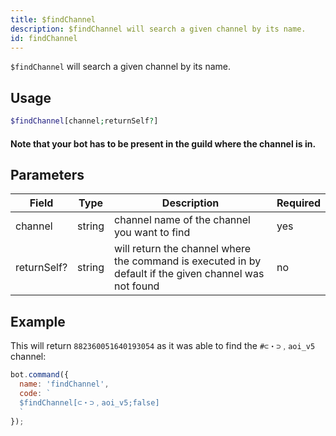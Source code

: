 ```yaml
---
title: $findChannel 
description: $findChannel will search a given channel by its name.
id: findChannel
---
```


`$findChannel` will search a given channel by its name.

## Usage

```php
$findChannel[channel;returnSelf?]
```
#### Note that your bot has to be present in the guild where the channel is in.
## Parameters 


| Field       | Type   | Description                                                                                            | Required |
| ----------- | ------ | ------------------------------------------------------------------------------------------------------ | -------- |
| channel     | string | channel name of the channel you want to find                                                           | yes      |
| returnSelf? | string | will return the channel where the command is executed in by default if the given channel was not found | no       |


## Example

This will return `882360051640193054` as it was able to find the `#⊂・⊃﹐aoi_v5` channel:

```javascript
bot.command({
  name: 'findChannel',
  code: `
  $findChannel[⊂・⊃﹐aoi_v5;false]
  `
});
```
